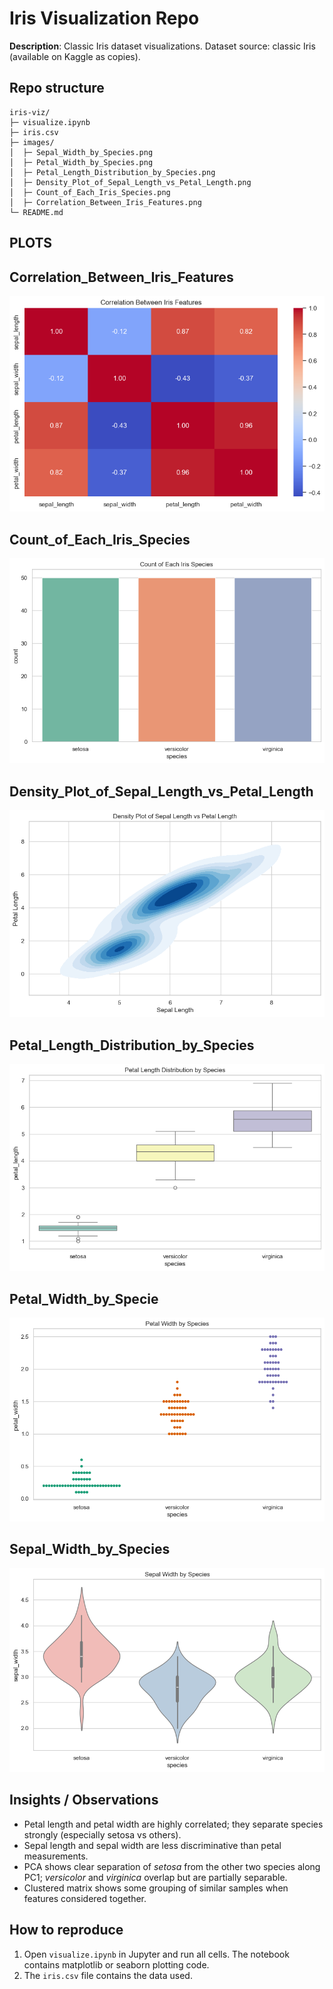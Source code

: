 # Iris Visualization Repo

**Description**: Classic Iris dataset visualizations. Dataset source: classic Iris (available on Kaggle as copies).

## Repo structure
```
iris-viz/
├─ visualize.ipynb
├─ iris.csv
├─ images/
│  ├─ Sepal_Width_by_Species.png
│  ├─ Petal_Width_by_Species.png
│  ├─ Petal_Length_Distribution_by_Species.png
│  ├─ Density_Plot_of_Sepal_Length_vs_Petal_Length.png
│  ├─ Count_of_Each_Iris_Species.png
│  ├─ Correlation_Between_Iris_Features.png
└─ README.md
```

## PLOTS

## Correlation_Between_Iris_Features

![Correlation_Between_Iris_Features](images/Correlation_Between_Iris_Features.png)

## Count_of_Each_Iris_Species

![Count_of_Each_Iris_Species](images/Count_of_Each_Iris_Species.png)

## Density_Plot_of_Sepal_Length_vs_Petal_Length

![Density_Plot_of_Sepal_Length_vs_Petal_Length](images/Density_Plot_of_Sepal_Length_vs_Petal_Length.png)

## Petal_Length_Distribution_by_Species

![Petal_Length_Distribution_by_Species](images/Petal_Length_Distribution_by_Species.png)

## Petal_Width_by_Specie

![Petal_Width_by_Species](images/Petal_Width_by_Species.png)

## Sepal_Width_by_Species

![Sepal_Width_by_Species](images/Sepal_Width_by_Species.png)


## Insights / Observations
- Petal length and petal width are highly correlated; they separate species strongly (especially setosa vs others).
- Sepal length and sepal width are less discriminative than petal measurements.
- PCA shows clear separation of *setosa* from the other two species along PC1; *versicolor* and *virginica* overlap but are partially separable.
- Clustered matrix shows some grouping of similar samples when features considered together.

## How to reproduce
1. Open `visualize.ipynb` in Jupyter and run all cells. The notebook contains matplotlib or seaborn plotting code.
2. The `iris.csv` file contains the data used.

